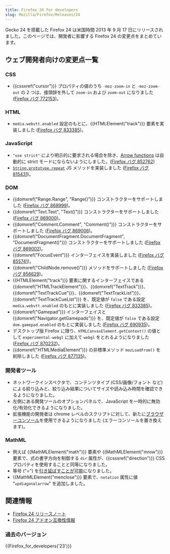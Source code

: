 ```yaml
---
title: Firefox 24 for developers
slug: Mozilla/Firefox/Releases/24
---
```


Gecko 24 を搭載した Firefox 24 は米国時間 2013 年 9 月 17 日にリリースされました。このページでは、開発者に影響する Firefox 24 の変更点をまとめています。

## ウェブ開発者向けの変更点一覧

### CSS

- {{cssxref("cursor")}} プロパティの値のうち `-moz-zoom-in` と `-moz-zoom-out` の 2 つは、接頭辞を外して `zoom-in` および `zoom-out` になりました ([Firefox バグ 772153](https://bugzil.la/772153))。

### HTML

- `media.webvtt.enabled` 設定のもとに、{{HTMLElement("track")}} 要素を実装しました ([Firefox バグ 833385](https://bugzil.la/833385))。

### JavaScript

- `"use strict"` により明示的に要求される場合を除き、[Arrow functions](/ja/docs/Web/JavaScript/Reference/arrow_functions) は自動的に strict モードにならないようにしました。([Firefox バグ 852762](https://bugzil.la/852762))
- [`String.prototype.repeat`](/ja/docs/Web/JavaScript/Reference/Global_Objects/String/repeat) JS メソッドを実装しました ([Firefox バグ 815431](https://bugzil.la/815431))。

### DOM

- {{domxref("Range.Range", "Range()")}} コンストラクターをサポートしました ([Firefox バグ 868999](https://bugzil.la/868999))。
- {{domxref("Text.Text", "Text()")}} コンストラクターをサポートしました ([Firefox バグ 869000](https://bugzil.la/869000))。
- {{domxref("Comment.Comment", "Comment()")}} コンストラクターをサポートしました ([Firefox バグ 869006](https://bugzil.la/869006))。
- {{domxref("DocumentFragment.DocumentFragment", "DocumentFragment()")}} コンストラクターをサポートしました ([Firefox バグ 869002](https://bugzil.la/869002))。
- {{domxref("FocusEvent")}} インターフェイスを実装しました ([Firefox バグ 855741](https://bugzil.la/855741))。
- {{domxref("ChildNode.remove()")}} メソッドをサポートしました ([Firefox バグ 856629](https://bugzil.la/856629))。
- {{HTMLElement("track")}} 要素に関するインターフェイスである {{domxref("HTMLTrackElement")}}、{{domxref("TextTrack")}}、{{domxref("TextTrackCue")}}、{{domxref("TextTrackList")}}、{{domxref("TextTrackCueList")}} を、既定値が `false` である設定 `media.webvtt.enabled` のもとに実装しました ([Firefox バグ 833385](https://bugzil.la/833385))。
- {{domxref("Gamepad")}} インターフェイスと {{domxref("Navigator.getGamepads")}} を、既定値が `false` である設定 `dom.gamepad.enabled` のもとに実装しました ([Firefox バグ 690935](https://bugzil.la/690935))。
- デスクトップ版 Firefox に限り、`HTMLCanvasElement.getContext()` の値として `experimental-webgl` に加えて `webgl` をとれるようになりました ([Firefox バグ 870232](https://bugzil.la/870232))。
- {{domxref("HTMLMediaElement")}} の非標準メソッド `mozLoadFrom()` を削除しました ([Firefox バグ 877135](https://bugzil.la/877135))。

### 開発者ツール

- ネットワークインスペクタで、コンテンツタイプ (CSS/画像/フォント など) による絞り込みと、絞り込み結果についてサイズや読み込み時間を確認できるようになりました。
- 左側にある開発ツールのオプションパネルで、JavaScript を一時的に無効化/有効化できるようになりました。
- 拡張機能の開発者は chrome レベルのスクリプトに対して、新たに[ブラウザーコンソール](http://www.robodesign.ro/mihai/blog/the-browser-console-is-replacing-the-error-console)を使用できるようになりました (エラーコンソールを置き換えます)。

### MathML

- 例えば {{MathMLElement("math")}} 要素や {{MathMLElement("mrow")}} 要素で、式の書字方向を制御する `dir` 属性が、{{cssxref("direction")}} CSS プロパティを使用することと同等になりました。
- 等号 ("=") を[引き延ばすことが可能](/ja/docs/Web/MathML/Element/mo#attr-stretchy)になりました。
- {{MathMLElement("menclose")}} 要素で、`notation` 属性に値 "`updiagonalarrow`" を追加しました。

## 関連情報

- [Firefox 24 リリースノート](http://www.mozilla.jp/firefox/24.0/releasenotes/)
- [Firefox 24 アドオン互換性情報](https://dev.mozilla.jp/2013/09/firefox-24-addon-compatibility/)

### 過去のバージョン

{{Firefox_for_developers('23')}}
